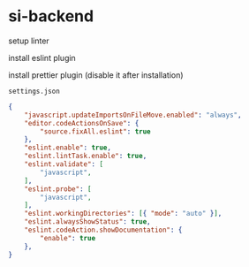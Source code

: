 # si-backend

setup linter

install eslint plugin

install prettier plugin (disable it after installation)

``settings.json`` 
```json
{
    "javascript.updateImportsOnFileMove.enabled": "always",
    "editor.codeActionsOnSave": {
        "source.fixAll.eslint": true
    },
    "eslint.enable": true,
    "eslint.lintTask.enable": true,
    "eslint.validate": [
        "javascript",
    ],
    "eslint.probe": [
        "javascript", 
    ],
    "eslint.workingDirectories": [{ "mode": "auto" }],
    "eslint.alwaysShowStatus": true,
    "eslint.codeAction.showDocumentation": {
        "enable": true
    },
}
``` 
